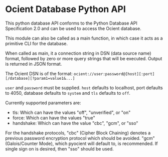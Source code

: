 # Ocient Database Python API

This python database API conforms to the Python Database API
Specification 2.0 and can be used to access the Ocient database.

This module can also be called as a main function, in which case
it acts as a primitive CLI for the database.

When called as main, it a connection string in DSN (data source name)
format, followed by zero or more query strings that will be executed.
Output is returned in JSON format.

The Ocient DSN is of the format:
   `ocient://user:password@[host][:port][/database][?param1=value1&...]`

`user` and `password` must be supplied.  `host` defaults to localhost,
port defaults to 4050, database defaults to `system` and `tls` defaults
to `off`.

Currently supported parameters are:

- tls: Which can have the values "off", "unverified", or "on"
- force: Which can have the values "true"
- handshake: Which can have the value "cbc", "gcm", or "sso"

For the handshake protocols, "cbc" (Cipher Block Chaining) denotes a previous password encryption protocol which
should be avoided. "gcm" (Galois/Counter Mode), which pyocient will default to, is recommended. If single sign
on is desired, then "sso" should be used.